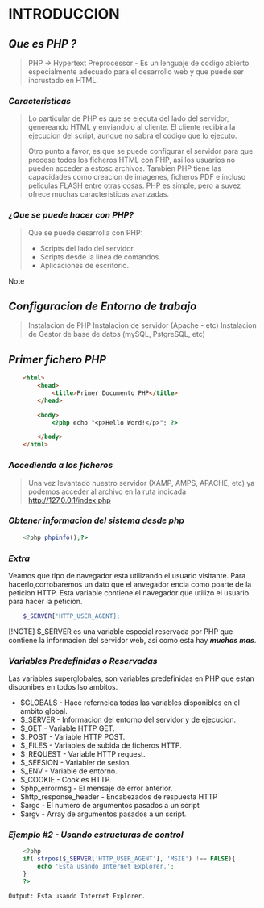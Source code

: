 # INTRODUCCION

## ***Que es PHP ?***
>  PHP -> Hypertext Preprocessor - Es un lenguaje de codigo abierto especialmente adecuado para el desarrollo web y que puede ser incrustado en HTML. 

### ***Caracteristicas***
> Lo particular de PHP es que se ejecuta del lado del servidor, genereando HTML y enviandolo al cliente. El cliente recibira la ejecucion del script, aunque no sabra el codigo que lo ejecuto.
>
> Otro punto a favor, es que se puede configurar el servidor para que procese todos los ficheros HTML con PHP, asi los usuarios no pueden acceder a estosc archivos.
> Tambien PHP tiene las capacidades como creacion de imagenes, ficheros PDF e incluso peliculas FLASH entre otras cosas.
> PHP es simple, pero a suvez ofrece muchas caracteristicas avanzadas. 
>
### ***¿Que se puede hacer con PHP?***
> Que se puede desarrolla con PHP:
> * Scripts del lado del servidor.
> * Scripts desde la linea de comandos.
> * Aplicaciones de escritorio.

>[!NOTE]

## ***Configuracion de Entorno de trabajo***

> Instalacion de PHP
> Instalacion de servidor (Apache - etc)
> Instalacion de Gestor de base de datos (mySQL, PstgreSQL, etc)

## ***Primer fichero PHP***

``` html
    <html>
        <head>
            <title>Primer Documento PHP</title>
        </head>

        <body>
            <?php echo "<p>Hello Word!</p>"; ?>

        </body>
    </html>

```
### ***Accediendo a los ficheros***

> Una vez levantado nuestro servidor (XAMP, AMPS, APACHE, etc) ya podemos acceder al archivo en la ruta indicada
> http://127.0.0.1/index.php
### ***Obtener informacion del sistema desde php***
```php
    <?php phpinfo();?>
```

### ***Extra***

Veamos que tipo de navegador esta utilizando el usuario visitante. Para hacerlo,corrobaremos un dato que el anvegador encia como poarte de la peticion HTTP. Esta variable contiene el navegador que utilizo el usuario para hacer la peticion.

```php
    $_SERVER['HTTP_USER_AGENT];
```


[!NOTE]
$_SERVER es una variable especial reservada por PHP que contiene la informacion del servidor web, asi como esta hay ***muchas mas***.




### ***Variables Predefinidas o Reservadas***
Las variables superglobales, son variables predefinidas en PHP que estan disponibes en todos lso ambitos.

* $GLOBALS - Hace referneica todas las variables disponibles en el ambito global.
* $_SERVER - Informacion del entorno del servidor y de ejecucion.
* $_GET - Variable HTTP GET.
* $_POST - Variable HTTP POST.
* $_FILES  - Variables de subida de ficheros HTTP.
* $_REQUEST - Variable HTTP request.
* $_SEESION - Variabler de sesion.
* $_ENV - Variable de entorno.
* $_COOKIE - Cookies HTTP.
* $php_errormsg - El mensaje de error anterior.
* $http_response_header - Encabezados de respuesta HTTP
* $argc - El numero de argumentos pasados a un script
* $argv - Array de argumentos pasados a un script.


### ***Ejemplo #2 - Usando estructuras de control***

```php
    <?php
    if( strpos($_SERVER['HTTP_USER_AGENT'], 'MSIE') !== FALSE){
        echo 'Esta usando Internet Explorer.';
    }
    ?>
```

```
Output: Esta usando Internet Explorer.
```